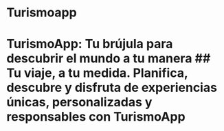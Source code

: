 # Turismoapp
# TurismoApp: Tu brújula para descubrir el mundo a tu manera  ## Tu viaje, a tu medida. Planifica, descubre y disfruta de experiencias únicas, personalizadas y responsables con TurismoApp
